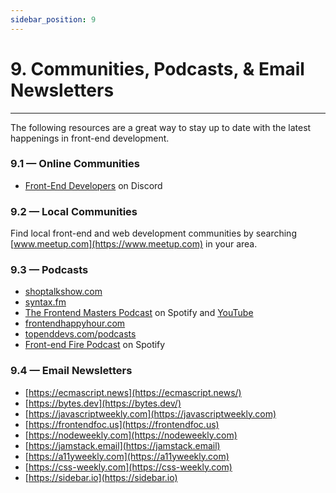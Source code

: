 ```yaml
---
sidebar_position: 9
---
```


# 9. Communities, Podcasts, & Email Newsletters

---

The following resources are a great way to stay up to date with the latest happenings in front-end development.

### 9.1 — Online Communities

- [Front-End Developers](https://frontenddevelopers.org) on Discord

### 9.2 — Local Communities

Find local front-end and web development communities by searching [www.meetup.com](https://www.meetup.com) in your area.

### 9.3 — Podcasts

- [shoptalkshow.com](https://shoptalkshow.com)
- [syntax.fm](https://syntax.fm)
- [The Frontend Masters Podcast](https://open.spotify.com/show/6El1Q4QV8OTAJVY2DWKMbo) on Spotify and [YouTube](https://www.youtube.com/playlist?list=PLum3CyP95edxwLIHenKw0nMHlfvr76ZSU)
- [frontendhappyhour.com](https://www.frontendhappyhour.com)
- [topenddevs.com/podcasts](https://topenddevs.com/podcasts)
- [Front-end Fire Podcast](https://open.spotify.com/show/0MFC3eW0j1U9HC5U1dUZ0Y) on Spotify

### 9.4 — Email Newsletters

- [https://ecmascript.news](https://ecmascript.news/)
- [https://bytes.dev](https://bytes.dev/)
- [https://javascriptweekly.com](https://javascriptweekly.com)
- [https://frontendfoc.us](https://frontendfoc.us)
- [https://nodeweekly.com](https://nodeweekly.com)
- [https://jamstack.email](https://jamstack.email)
- [https://a11yweekly.com](https://a11yweekly.com)
- [https://css-weekly.com](https://css-weekly.com)
- [https://sidebar.io](https://sidebar.io)
